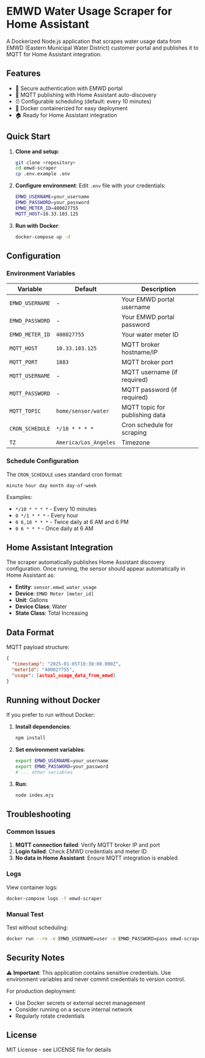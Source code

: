 # EMWD Water Usage Scraper for Home Assistant

A Dockerized Node.js application that scrapes water usage data from EMWD (Eastern Municipal Water District) customer portal and publishes it to MQTT for Home Assistant integration.

## Features

- 🔐 Secure authentication with EMWD portal
- 📡 MQTT publishing with Home Assistant auto-discovery
- ⏰ Configurable scheduling (default: every 10 minutes)  
- 🐳 Docker containerized for easy deployment
- 🏠 Ready for Home Assistant integration

## Quick Start

1. **Clone and setup**:
   ```bash
   git clone <repository>
   cd emwd-scraper
   cp .env.example .env
   ```

2. **Configure environment**:
   Edit `.env` file with your credentials:
   ```bash
   EMWD_USERNAME=your_username
   EMWD_PASSWORD=your_password
   EMWD_METER_ID=400027755
   MQTT_HOST=10.33.103.125
   ```

3. **Run with Docker**:
   ```bash
   docker-compose up -d
   ```

## Configuration

### Environment Variables

| Variable | Default | Description |
|----------|---------|-------------|
| `EMWD_USERNAME` | - | Your EMWD portal username |
| `EMWD_PASSWORD` | - | Your EMWD portal password |
| `EMWD_METER_ID` | `400027755` | Your water meter ID |
| `MQTT_HOST` | `10.33.103.125` | MQTT broker hostname/IP |
| `MQTT_PORT` | `1883` | MQTT broker port |
| `MQTT_USERNAME` | - | MQTT username (if required) |
| `MQTT_PASSWORD` | - | MQTT password (if required) |
| `MQTT_TOPIC` | `home/sensor/water` | MQTT topic for publishing data |
| `CRON_SCHEDULE` | `*/10 * * * *` | Cron schedule for scraping |
| `TZ` | `America/Los_Angeles` | Timezone |

### Schedule Configuration

The `CRON_SCHEDULE` uses standard cron format:
```
minute hour day month day-of-week
```

Examples:
- `*/10 * * * *` - Every 10 minutes
- `0 */1 * * *` - Every hour
- `0 6,18 * * *` - Twice daily at 6 AM and 6 PM
- `0 6 * * *` - Once daily at 6 AM

## Home Assistant Integration

The scraper automatically publishes Home Assistant discovery configuration. Once running, the sensor should appear automatically in Home Assistant as:

- **Entity**: `sensor.emwd_water_usage`
- **Device**: `EMWD Meter [meter_id]`
- **Unit**: Gallons
- **Device Class**: Water
- **State Class**: Total Increasing

## Data Format

MQTT payload structure:
```json
{
  "timestamp": "2025-01-05T10:30:00.000Z",
  "meterId": "400027755", 
  "usage": [actual_usage_data_from_emwd]
}
```

## Running without Docker

If you prefer to run without Docker:

1. **Install dependencies**:
   ```bash
   npm install
   ```

2. **Set environment variables**:
   ```bash
   export EMWD_USERNAME=your_username
   export EMWD_PASSWORD=your_password
   # ... other variables
   ```

3. **Run**:
   ```bash
   node index.mjs
   ```

## Troubleshooting

### Common Issues

1. **MQTT connection failed**: Verify MQTT broker IP and port
2. **Login failed**: Check EMWD credentials and meter ID
3. **No data in Home Assistant**: Ensure MQTT integration is enabled

### Logs

View container logs:
```bash
docker-compose logs -f emwd-scraper
```

### Manual Test

Test without scheduling:
```bash
docker run --rm -e EMWD_USERNAME=user -e EMWD_PASSWORD=pass emwd-scraper
```

## Security Notes

⚠️ **Important**: This application contains sensitive credentials. Use environment variables and never commit credentials to version control.

For production deployment:
- Use Docker secrets or external secret management
- Consider running on a secure internal network
- Regularly rotate credentials

## License

MIT License - see LICENSE file for details